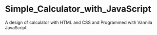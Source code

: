 # Simple_Calculator_with_JavaScript
A design of calculator with HTML and CSS and Programmed with Vannila JavaScript 
